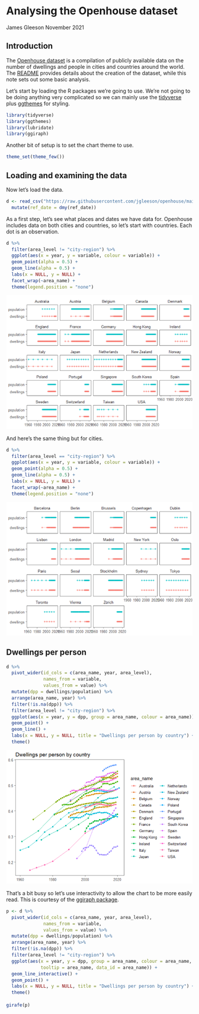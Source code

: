 Analysing the Openhouse dataset
================
James Gleeson
November 2021

## Introduction

The [Openhouse dataset](https://github.com/jgleeson/openhouse) is a
compilation of publicly available data on the number of dwellings and
people in cities and countries around the world. The
[README](https://github.com/jgleeson/openhouse/blob/main/README.md)
provides details about the creation of the dataset, while this note sets
out some basic analysis.

Let’s start by loading the R packages we’re going to use. We’re not
going to be doing anything very complicated so we can mainly use the
[tidyverse](https://www.tidyverse.org/) plus
[ggthemes](https://yutannihilation.github.io/allYourFigureAreBelongToUs/ggthemes/)
for styling.

``` r
library(tidyverse)
library(ggthemes)
library(lubridate)
library(ggiraph)
```

Another bit of setup is to set the chart theme to use.

``` r
theme_set(theme_few())
```

## Loading and examining the data

Now let’s load the data.

``` r
d <- read_csv("https://raw.githubusercontent.com/jgleeson/openhouse/main/dataset.csv") %>%
  mutate(ref_date = dmy(ref_date))
```

As a first step, let’s see what places and dates we have data for.
Openhouse includes data on both cities and countries, so let’s start
with countries. Each dot is an observation.

``` r
d %>%
  filter(area_level != "city-region") %>%
  ggplot(aes(x = year, y = variable, colour = variable)) +
  geom_point(alpha = 0.5) +
  geom_line(alpha = 0.5) +
  labs(x = NULL, y = NULL) +
  facet_wrap(~area_name) +
  theme(legend.position = "none")
```

![](Analysis_files/figure-gfm/coverage%20plot%20for%20countries-1.png)<!-- -->

And here’s the same thing but for cities.

``` r
d %>%
  filter(area_level == "city-region") %>%
  ggplot(aes(x = year, y = variable, colour = variable)) +
  geom_point(alpha = 0.5) +
  geom_line(alpha = 0.5) +
  labs(x = NULL, y = NULL) +
  facet_wrap(~area_name) +
  theme(legend.position = "none")
```

![](Analysis_files/figure-gfm/coverage%20plot%20for%20cities-1.png)<!-- -->

## Dwellings per person

``` r
d %>%
  pivot_wider(id_cols = c(area_name, year, area_level),
              names_from = variable,
              values_from = value) %>%
  mutate(dpp = dwellings/population) %>%
  arrange(area_name, year) %>%
  filter(!is.na(dpp)) %>%
  filter(area_level != "city-region") %>% 
  ggplot(aes(x = year, y = dpp, group = area_name, colour = area_name)) +
  geom_point() +
  geom_line() +
  labs(x = NULL, y = NULL, title = "Dwellings per person by country") +
  theme()
```

![](Analysis_files/figure-gfm/dwellngs%20per%20person-1.png)<!-- -->

That’s a bit busy so let’s use interactivity to allow the chart to be
more easily read. This is courtesy of the [ggiraph
package](https://davidgohel.github.io/ggiraph/).

``` r
p <- d %>%
  pivot_wider(id_cols = c(area_name, year, area_level),
              names_from = variable,
              values_from = value) %>%
  mutate(dpp = dwellings/population) %>%
  arrange(area_name, year) %>%
  filter(!is.na(dpp)) %>%
  filter(area_level != "city-region") %>% 
  ggplot(aes(x = year, y = dpp, group = area_name, colour = area_name,
             tooltip = area_name, data_id = area_name)) +
  geom_line_interactive() +  
  geom_point() +
  labs(x = NULL, y = NULL, title = "Dwellings per person by country") +
  theme()

girafe(p)
```

<div id="htmlwidget-a580aefd6b720a0cddd7" style="width:672px;height:480px;" class="girafe html-widget"></div>
<script type="application/json" data-for="htmlwidget-a580aefd6b720a0cddd7">{"x":{"html":"","js":null,"uid":"svg_139276aa-cd8d-4710-b468-cc4dcb56eb73","ratio":1.2,"settings":{"tooltip":{"css":".tooltip_SVGID_ { padding:5px;background:black;color:white;border-radius:2px 2px 2px 2px;text-align:left; ; position:absolute;pointer-events:none;z-index:999;}\n","placement":"doc","offx":10,"offy":0,"use_cursor_pos":true,"opacity":0.9,"usefill":false,"usestroke":false,"delay":{"over":200,"out":500}},"hover":{"css":".hover_SVGID_ { fill:orange;stroke:gray; }","reactive":false},"hoverkey":{"css":".hover_key_SVGID_ { stroke:red; }","reactive":false},"hovertheme":{"css":".hover_theme_SVGID_ { fill:green; }","reactive":false},"hoverinv":{"css":""},"zoom":{"min":1,"max":1},"capture":{"css":".selected_SVGID_ { fill:red;stroke:gray; }","type":"multiple","only_shiny":true,"selected":[]},"capturekey":{"css":".selected_key_SVGID_ { stroke:gray; }","type":"single","only_shiny":true,"selected":[]},"capturetheme":{"css":".selected_theme_SVGID_ { stroke:gray; }","type":"single","only_shiny":true,"selected":[]},"toolbar":{"position":"topright","saveaspng":true,"pngname":"diagram"},"sizing":{"rescale":true,"width":1}}},"evals":[],"jsHooks":[]}</script>
